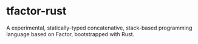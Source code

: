 # tfactor-rust
A experimental, statically-typed concatenative, stack-based programming language based on Factor, bootstrapped with Rust.
